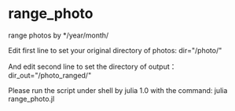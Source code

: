 # range_photo
range photos by */year/month/

Edit first line to set your original directory of photos: 
dir="/photo/"  

And edit second line to set the directory of output： 
dir_out="/photo_ranged/"

Please run the script under shell by julia 1.0 with the command:
julia range_photo.jl
